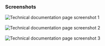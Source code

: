 ### Screenshots
![Technical documentation page screenshot 1](https://user-images.githubusercontent.com/95859352/166188106-af5a24ce-f777-40ad-91f0-baa64f79336a.png)
<br><br>
![Technical documentation page screenshot 2](https://user-images.githubusercontent.com/95859352/166188108-918fa2f8-2f80-46ae-8a88-66d46c9e728b.png)
<br><br>
![Technical documentation page screenshot 3](https://user-images.githubusercontent.com/95859352/166188109-7270d4e6-d366-48ae-b89a-65ddd20a1610.png)
